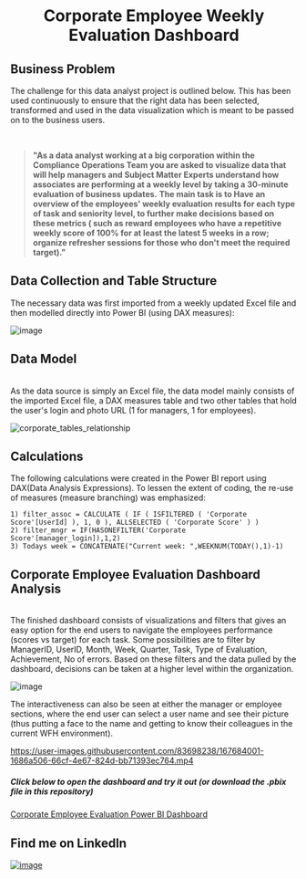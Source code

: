 <h1 align="center">Corporate Employee Weekly Evaluation Dashboard</h1>

<h2>Business Problem</h2>
<p>The challenge for this data analyst project is outlined below. This has been used continuously to ensure that the right data has been selected, transformed and used
in the data visualization which is meant to be passed on to the business users.</p>
<br/>

  >**"As a data analyst working at a big corporation within the Compliance Operations Team you are asked to visualize data that will help managers and Subject Matter Experts understand how associates are performing at a weekly level by taking a 30-minute evaluation of business updates.**
>**The main task is to Have an overview of the employees' weekly evaluation results for each type of task and seniority level, to further make decisions based on these metrics ( such as reward employees who have a repetitive weekly score of 100% for at least the latest 5 weeks in a row; organize refresher sessions for those who don't meet the required target)."**

<h2>Data Collection and Table Structure</h2>

The necessary data was first imported from a weekly updated Excel file and then modelled directly into Power BI (using DAX measures):

![image](https://user-images.githubusercontent.com/83698238/167680139-40de782f-5235-41be-bf3f-a4a32e0ac003.png)

<h2>Data Model</h2><br/>
As the data source is simply an Excel file, the data model mainly consists of the imported Excel file, a DAX measures table and two other tables that hold the user's login and photo URL (1 for managers, 1 for employees). <br/>

![corporate_tables_relationship](https://user-images.githubusercontent.com/83698238/167676670-f80683d7-c5fa-42e7-9962-94436af1943d.png)

<h2>Calculations</h2>

The following calculations were created in the Power BI report using DAX(Data Analysis Expressions). To lessen the extent of coding, the re-use of measures (measure branching) was emphasized:

```
1) filter_assoc = CALCULATE ( IF ( ISFILTERED ( 'Corporate Score'[UserId] ), 1, 0 ), ALLSELECTED ( 'Corporate Score' ) )
2) filter_mngr = IF(HASONEFILTER('Corporate Score'[manager_login]),1,2)
3) Todays week = CONCATENATE("Current week: ",WEEKNUM(TODAY(),1)-1)
```
<h2>Corporate Employee Evaluation Dashboard Analysis</h2></br>
The finished dashboard consists of visualizations and filters that gives an easy option for the end users to navigate the employees performance (scores vs target) for each task. Some possibilities are to filter by ManagerID, UserID, Month, Week, Quarter, Task, Type of Evaluation, Achievement, No of errors. Based on these filters and the data pulled by the dashboard, decisions can be taken at a higher level within the organization.

![image](https://user-images.githubusercontent.com/83698238/167682788-4458354f-178b-4a6c-9964-affa0fede517.png)

The interactiveness can also be seen at either the manager or employee sections, where the end user can select a user name and see their picture (thus putting a face to the name and getting to know their colleagues in the current WFH environment).



https://user-images.githubusercontent.com/83698238/167684001-1686a506-66cf-4e67-824d-bb71393ec764.mp4



<h5>Click below to open the dashboard and try it out (or download the .pbix file in this repository)</h5>

[Corporate Employee Evaluation Power BI Dashboard](https://app.powerbi.com/groups/me/reports/b70b2b3d-fe33-4f50-8c5b-33bc6e1b2728/ReportSection)


<h2>Find me on LinkedIn</h2>

[![image](https://user-images.githubusercontent.com/83698238/167692513-31997a8c-6f72-4bac-9792-7078c5b927e4.png)](https://www.linkedin.com/in/maria-chebac/)
       
